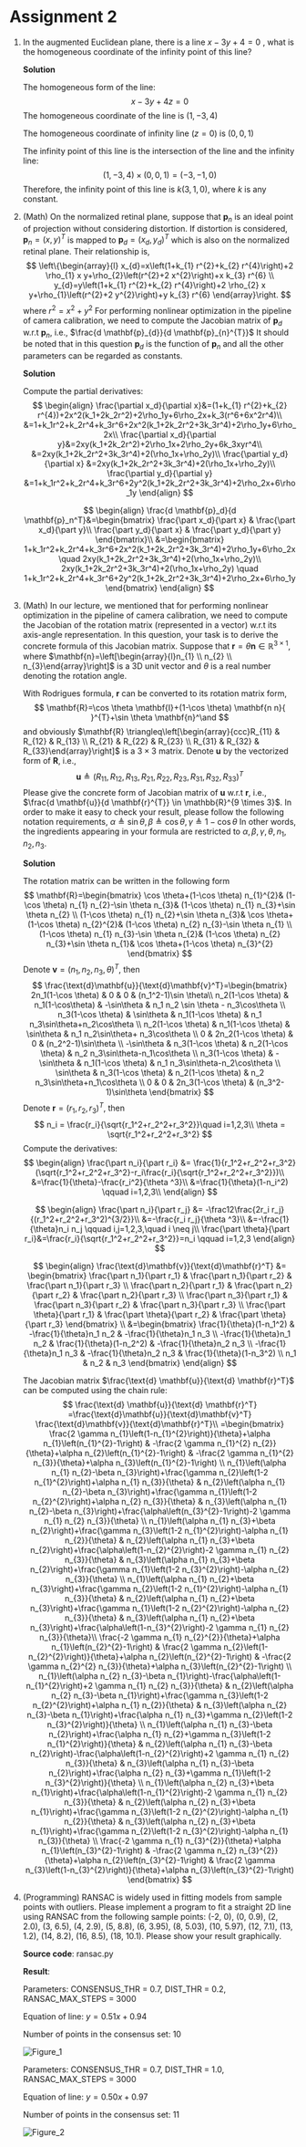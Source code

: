 # Assignment 2

1. In the augmented Euclidean plane, there is a line $x-3y+4=0$ , what is the homogeneous  coordinate of the infinity point of this line?

   **Solution** 

   The homogeneous form of the line:
   $$
   x-3y+4z=0
   $$
   The homogeneous coordinate of the line is $(1,-3,4)$

   The homogeneous coordinate of infinity line ($z=0$) is $(0,0,1)$

   The infinity point of this line is the intersection of the line and the infinity line:
   $$
   (1,-3,4)\times (0,0,1)= (-3,-1,0)
   $$
   Therefore, the infinity point of this line is $k(3,1,0)$, where $k$ is any constant.

   

2. (Math) On the normalized retinal plane, suppose that $\mathbf{p}_{n}$ is an ideal point of projection without considering distortion. If distortion is considered, $\mathbf{p}_{n}=(x, y)^{T}$ is mapped to $\mathbf{p}_{d}=\left(x_{d}, y_{d}\right)^{T}$ which is also on the normalized retinal plane. Their relationship is,
   $$
   \left\{\begin{array}{l}
   x_{d}=x\left(1+k_{1} r^{2}+k_{2} r^{4}\right)+2 \rho_{1} x y+\rho_{2}\left(r^{2}+2 x^{2}\right)+x k_{3} r^{6} \\
   y_{d}=y\left(1+k_{1} r^{2}+k_{2} r^{4}\right)+2 \rho_{2} x y+\rho_{1}\left(r^{2}+2 y^{2}\right)+y k_{3} r^{6}
   \end{array}\right.
   $$
   where $r^{2}=x^{2}+y^{2}$
   For performing nonlinear optimization in the pipeline of camera calibration, we need to compute the Jacobian matrix of $\mathbf{p}_{d}$ w.r.t $\mathbf{p}_{n}$, i.e., $\frac{d \mathbf{p}_{d}}{d \mathbf{p}_{n}^{T}}$
   It should be noted that in this question $\mathbf{p}_{d}$ is the function of $\mathbf{p}_{n}$ and all the other parameters can be regarded as constants.
   
   **Solution**
   
   Compute the partial derivatives:
   $$
   \begin{align}
   \frac{\partial x_d}{\partial x}&=(1+k_{1} r^{2}+k_{2} r^{4})+2x^2(k_1+2k_2r^2)+2\rho_1y+6\rho_2x+k_3(r^6+6x^2r^4)\\
   &=1+k_1r^2+k_2r^4+k_3r^6+2x^2(k_1+2k_2r^2+3k_3r^4)+2\rho_1y+6\rho_2x\\
   \frac{\partial x_d}{\partial y}&=2xy(k_1+2k_2r^2)+2\rho_1x+2\rho_2y+6k_3xyr^4\\
   &=2xy(k_1+2k_2r^2+3k_3r^4)+2(\rho_1x+\rho_2y)\\
   \frac{\partial y_d}{\partial x} &=2xy(k_1+2k_2r^2+3k_3r^4)+2(\rho_1x+\rho_2y)\\
   \frac{\partial y_d}{\partial y} &=1+k_1r^2+k_2r^4+k_3r^6+2y^2(k_1+2k_2r^2+3k_3r^4)+2\rho_2x+6\rho_1y
   \end{align}
   $$
   
   $$
   \begin{align}
   \frac{d \mathbf{p}_d}{d \mathbf{p}_n^T}&=\begin{bmatrix}
   \frac{\part x_d}{\part x} & \frac{\part x_d}{\part y}\\
   \frac{\part y_d}{\part x} & \frac{\part y_d}{\part y}
   \end{bmatrix}\\
   &=\begin{bmatrix}
   1+k_1r^2+k_2r^4+k_3r^6+2x^2(k_1+2k_2r^2+3k_3r^4)+2\rho_1y+6\rho_2x \quad 2xy(k_1+2k_2r^2+3k_3r^4)+2(\rho_1x+\rho_2y)\\
   2xy(k_1+2k_2r^2+3k_3r^4)+2(\rho_1x+\rho_2y) \quad 1+k_1r^2+k_2r^4+k_3r^6+2y^2(k_1+2k_2r^2+3k_3r^4)+2\rho_2x+6\rho_1y
   \end{bmatrix}
   \end{align}
   $$
   
   
   
4. (Math) In our lecture, we mentioned that for performing nonlinear optimization in the pipeline of camera calibration, we need to compute the Jacobian of the rotation matrix (represented in a vector) w.r.t its axis-angle representation. In this question, your task is to derive the concrete formula of this Jacobian matrix. Suppose that
    $\mathbf{r}=\theta \mathbf{n} \in \mathbb{R}^{3 \times 1}$, where $\mathbf{n}=\left[\begin{array}{l}n_{1} \\ n_{2} \\ n_{3}\end{array}\right]$ is a $3 \mathrm{D}$ unit vector and $\theta$ is a real number denoting the rotation angle.
  
    With Rodrigues formula, $\mathbf{r}$ can be converted to its rotation matrix form,
    $$
    \mathbf{R}=\cos \theta \mathbf{I}+(1-\cos \theta) \mathbf{n n}{ }^{T}+\sin \theta \mathbf{n}^\and
    $$
    and obviously $\mathbf{R} \triangleq\left[\begin{array}{ccc}R_{11} & R_{12} & R_{13} \\ R_{21} & R_{22} & R_{23} \\ R_{31} & R_{32} & R_{33}\end{array}\right]$ is a $3\times 3$ matrix.
    Denote $\mathbf{u}$ by the vectorized form of $\mathbf{R}$, i.e.,
    $$
    \mathbf{u} \triangleq\left(R_{11}, R_{12}, R_{13}, R_{21}, R_{22}, R_{23}, R_{31}, R_{32}, R_{33}\right)^{T}
    $$
    Please give the concrete form of Jacobian matrix of $\mathbf{u}$ w.r.t $\mathbf{r}$, i.e., $\frac{d \mathbf{u}}{d \mathbf{r}^{T}} \in \mathbb{R}^{9 \times 3}$.
    In order to make it easy to check your result, please follow the following notation requirements, $\alpha \triangleq \sin \theta, \beta \triangleq \cos \theta, \gamma \triangleq 1-\cos \theta$
    In other words, the ingredients appearing in your formula are restricted to $\alpha, \beta, \gamma, \theta, n_{1}, n_{2}, n_{3}$.
    
    **Solution**
    
    The rotation matrix can be written in the following form
    $$
    \mathbf{R}=\begin{bmatrix}
    \cos \theta+(1-\cos \theta) n_{1}^{2}&
    (1-\cos \theta) n_{1} n_{2}-\sin \theta n_{3}&
    (1-\cos \theta) n_{1} n_{3}+\sin \theta n_{2} \\
    (1-\cos \theta) n_{1} n_{2}+\sin \theta n_{3}&
    \cos \theta+(1-\cos \theta) n_{2}^{2}&
    (1-\cos \theta) n_{2} n_{3}-\sin \theta n_{1} \\
    (1-\cos \theta) n_{1} n_{3}-\sin \theta n_{2}&
    (1-\cos \theta) n_{2} n_{3}+\sin \theta n_{1}&
    \cos \theta+(1-\cos \theta) n_{3}^{2}
    \end{bmatrix}
    $$
    Denote $\mathbf{v}=(n_1,n_2,n_3,\theta)^T$, then
    $$
    \frac{\text{d}\mathbf{u}}{\text{d}\mathbf{v}^T}=\begin{bmatrix}
    2n_1(1-\cos \theta) & 0 & 0 & (n_1^2-1)\sin \theta\\
    n_2(1-\cos \theta) & n_1(1-\cos\theta) & -\sin\theta & n_1 n_2 \sin \theta - n_3\cos\theta \\
    n_3(1-\cos \theta) & \sin\theta & n_1(1-\cos \theta) & n_1 n_3\sin\theta+n_2\cos\theta \\
    n_2(1-\cos \theta) & n_1(1-\cos \theta) & \sin\theta & n_1 n_2\sin\theta+
    n_3\cos\theta \\
    0 & 2n_2(1-\cos \theta) & 0 & (n_2^2-1)\sin\theta \\
    -\sin\theta & n_3(1-\cos \theta) & n_2(1-\cos \theta) & n_2 n_3\sin\theta-n_1\cos\theta \\
    n_3(1-\cos \theta) & -\sin\theta & n_1(1-\cos \theta) & n_1 n_3\sin\theta-n_2\cos\theta \\
    \sin\theta & n_3(1-\cos \theta) & n_2(1-\cos \theta) & n_2 n_3\sin\theta+n_1\cos\theta \\
    0 & 0 & 2n_3(1-\cos \theta) & (n_3^2-1)\sin\theta
    \end{bmatrix}
    $$
    Denote $\mathbf{r} = (r_1, r_2, r_3)^T$, then
    $$
    n_i = \frac{r_i}{\sqrt{r_1^2+r_2^2+r_3^2}}\quad i=1,2,3\\
    \theta = \sqrt{r_1^2+r_2^2+r_3^2}
    $$
    Compute the derivatives:
    $$
    \begin{align}
    \frac{\part n_i}{\part r_i} &= \frac{1}{r_1^2+r_2^2+r_3^2}(\sqrt{r_1^2+r_2^2+r_3^2}-r_i\frac{r_i}{\sqrt{r_1^2+r_2^2+r_3^2}})\\
    &=\frac{1}{\theta}-\frac{r_i^2}{\theta ^3}\\
    &=\frac{1}{\theta}(1-n_i^2) \qquad i=1,2,3\\
    \end{align}
    $$
    
    $$
    \begin{align}
    \frac{\part n_i}{\part r_j} &= -\frac12\frac{2r_i r_j}{(r_1^2+r_2^2+r_3^2)^{3/2}}\\
    &=-\frac{r_i r_j}{\theta ^3}\\
    &=-\frac{1}{\theta}n_i n_j \qquad i,j=1,2,3,\quad i \neq j\\
    \frac{\part \theta}{\part r_i}&=\frac{r_i}{\sqrt{r_1^2+r_2^2+r_3^2}}=n_i \qquad i=1,2,3
    \end{align}
    $$
    
    
    $$
    \begin{align}
    \frac{\text{d}\mathbf{v}}{\text{d}\mathbf{r}^T} &=
    \begin{bmatrix}
    \frac{\part n_1}{\part r_1} & \frac{\part n_1}{\part r_2} & \frac{\part n_1}{\part r_3} \\
    \frac{\part n_2}{\part r_1} & \frac{\part n_2}{\part r_2} & \frac{\part n_2}{\part r_3} \\
    \frac{\part n_3}{\part r_1} & \frac{\part n_3}{\part r_2} & \frac{\part n_3}{\part r_3} \\
    \frac{\part \theta}{\part r_1} & \frac{\part \theta}{\part r_2} & \frac{\part \theta}{\part r_3}
    \end{bmatrix} \\
    &=\begin{bmatrix}
    \frac{1}{\theta}(1-n_1^2) & -\frac{1}{\theta}n_1 n_2 & -\frac{1}{\theta}n_1 n_3 \\
    -\frac{1}{\theta}n_1 n_2 & \frac{1}{\theta}(1-n_2^2) & -\frac{1}{\theta}n_2 n_3 \\
    -\frac{1}{\theta}n_1 n_3 & -\frac{1}{\theta}n_2 n_3 & \frac{1}{\theta}(1-n_3^2) \\
    n_1 & n_2 & n_3
    \end{bmatrix}
    \end{align}
    $$
    
    The Jacobian matrix $\frac{\text{d} \mathbf{u}}{\text{d} \mathbf{r}^T}$ can be computed using the chain rule:
    $$
    \frac{\text{d} \mathbf{u}}{\text{d} \mathbf{r}^T}
    =\frac{\text{d}\mathbf{u}}{\text{d}\mathbf{v}^T} \frac{\text{d}\mathbf{v}}{\text{d}\mathbf{r}^T}\\
    =\begin{bmatrix}
    \frac{2 \gamma n_{1}\left(1-n_{1}^{2}\right)}{\theta}+\alpha n_{1}\left(n_{1}^{2}-1\right) & -\frac{2 \gamma n_{1}^{2} n_{2}}{\theta}+\alpha n_{2}\left(n_{1}^{2}-1\right) & -\frac{2 \gamma n_{1}^{2} n_{3}}{\theta}+\alpha n_{3}\left(n_{1}^{2}-1\right) \\
    n_{1}\left(\alpha n_{1} n_{2}-\beta n_{3}\right)+\frac{\gamma n_{2}\left(1-2 n_{1}^{2}\right)+\alpha n_{1} n_{3}}{\theta} & n_{2}\left(\alpha n_{1} n_{2}-\beta n_{3}\right)+\frac{\gamma n_{1}\left(1-2 n_{2}^{2}\right)+\alpha n_{2} n_{3}}{\theta} & n_{3}\left(\alpha n_{1} n_{2}-\beta n_{3}\right)+\frac{\alpha\left(n_{3}^{2}-1\right)-2 \gamma n_{1} n_{2} n_{3}}{\theta} \\
    n_{1}\left(\alpha n_{1} n_{3}+\beta n_{2}\right)+\frac{\gamma n_{3}\left(1-2 n_{1}^{2}\right)-\alpha n_{1} n_{2}}{\theta} & n_{2}\left(\alpha n_{1} n_{3}+\beta n_{2}\right)+\frac{\alpha\left(1-n_{2}^{2}\right)-2 \gamma n_{1} n_{2} n_{3}}{\theta} & n_{3}\left(\alpha n_{1} n_{3}+\beta n_{2}\right)+\frac{\gamma n_{1}\left(1-2 n_{3}^{2}\right)-\alpha n_{2} n_{3}}{\theta} \\
    n_{1}\left(\alpha n_{1} n_{2}+\beta n_{3}\right)+\frac{\gamma n_{2}\left(1-2 n_{1}^{2}\right)-\alpha n_{1} n_{3}}{\theta} & n_{2}\left(\alpha n_{1} n_{2}+\beta n_{3}\right)+\frac{\gamma n_{1}\left(1-2 n_{2}^{2}\right)-\alpha n_{2} n_{3}}{\theta} & n_{3}\left(\alpha n_{1} n_{2}+\beta n_{3}\right)+\frac{\alpha\left(1-n_{3}^{2}\right)-2 \gamma n_{1} n_{2} n_{3}}{\theta}\\
    \frac{-2 \gamma n_{1} n_{2}^{2}}{\theta}+\alpha n_{1}\left(n_{2}^{2}-1\right) & \frac{2 \gamma n_{2}\left(1-n_{2}^{2}\right)}{\theta}+\alpha n_{2}\left(n_{2}^{2}-1\right) & -\frac{2 \gamma n_{2}^{2} n_{3}}{\theta}+\alpha n_{3}\left(n_{2}^{2}-1\right) \\
    n_{1}\left(\alpha n_{2} n_{3}-\beta n_{1}\right)-\frac{\alpha\left(1-n_{1}^{2}\right)+2 \gamma n_{1} n_{2} n_{3}}{\theta} & n_{2}\left(\alpha n_{2} n_{3}-\beta n_{1}\right)+\frac{\gamma n_{3}\left(1-2 n_{2}^{2}\right)+\alpha n_{1} n_{2}}{\theta} & n_{3}\left(\alpha n_{2} n_{3}-\beta n_{1}\right)+\frac{\alpha n_{1} n_{3}+\gamma n_{2}\left(1-2 n_{3}^{2}\right)}{\theta} \\
    n_{1}\left(\alpha n_{1} n_{3}-\beta n_{2}\right)+\frac{\alpha n_{1} n_{2}+\gamma n_{3}\left(1-2 n_{1}^{2}\right)}{\theta} & n_{2}\left(\alpha n_{1} n_{3}-\beta n_{2}\right)-\frac{\alpha\left(1-n_{2}^{2}\right)+2 \gamma n_{1} n_{2} n_{3}}{\theta} & n_{3}\left(\alpha n_{1} n_{3}-\beta n_{2}\right)+\frac{\alpha n_{2} n_{3}+\gamma n_{1}\left(1-2 n_{3}^{2}\right)}{\theta} \\
    n_{1}\left(\alpha n_{2} n_{3}+\beta n_{1}\right)+\frac{\alpha\left(1-n_{1}^{2}\right)-2 \gamma n_{1} n_{2} n_{3}}{\theta} & n_{2}\left(\alpha n_{2} n_{3}+\beta n_{1}\right)+\frac{\gamma n_{3}\left(1-2 n_{2}^{2}\right)-\alpha n_{1} n_{2}}{\theta} & n_{3}\left(\alpha n_{2} n_{3}+\beta n_{1}\right)+\frac{\gamma n_{2}\left(1-2 n_{3}^{2}\right)-\alpha n_{1} n_{3}}{\theta} \\
    \frac{-2 \gamma n_{1} n_{3}^{2}}{\theta}+\alpha n_{1}\left(n_{3}^{2}-1\right) & -\frac{2 \gamma n_{2} n_{3}^{2}}{\theta}+\alpha n_{2}\left(n_{3}^{2}-1\right) & \frac{2 \gamma n_{3}\left(1-n_{3}^{2}\right)}{\theta}+\alpha n_{3}\left(n_{3}^{2}-1\right)
    \end{bmatrix}
    $$
    
    
    
4. (Programming) RANSAC is widely used in fitting models from sample points with outliers. Please implement a program to fit a straight 2D line using RANSAC from the following sample points: (-2, 0), (0, 0.9), (2, 2.0), (3, 6.5), (4, 2.9), (5, 8.8), (6, 3.95), (8, 5.03), (10, 5.97), (12, 7.1), (13, 1.2), (14, 8.2), (16, 8.5), (18, 10.1). Please show your result graphically.

    **Source code**: ransac.py

    **Result**:

    Parameters: CONSENSUS_THR = 0.7, DIST_THR = 0.2, RANSAC_MAX_STEPS = 3000

    Equation of line: $y=0.51x+0.94$

    Number of points in the consensus set: 10

    ![Figure_1](img/Figure_1.png)

    Parameters: CONSENSUS_THR = 0.7, DIST_THR = 1.0, RANSAC_MAX_STEPS = 3000

    Equation of line: $y=0.50 x + 0.97$

    Number of points in the consensus set: 11

    ![Figure_2](img/Figure_2.png)

